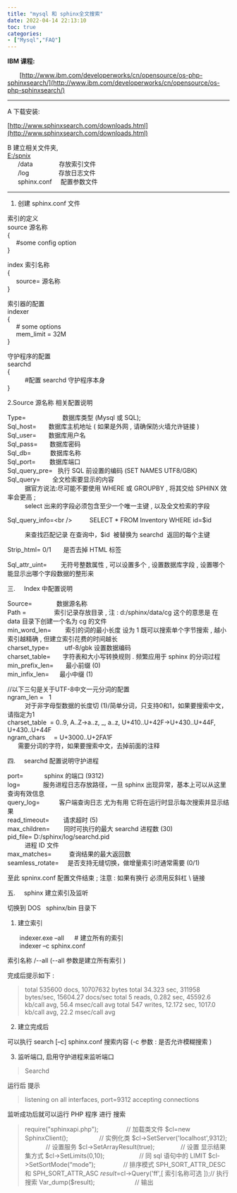 ```yaml
---
title: "mysql 和 sphinx全文搜索"
date: 2022-04-14 22:13:10
toc: true
categories:
- ["Mysql","FAQ"]
---
```


**IBM 课程:**

       [http://www.ibm.com/developerworks/cn/opensource/os-php-sphinxsearch/](http://www.ibm.com/developerworks/cn/opensource/os-php-sphinxsearch/)

---

A 下载安装:

[http://www.sphinxsearch.com/downloads.html](http://www.sphinxsearch.com/downloads.html)

B 建立相关文件夹,  <br />[E:/spnix]()<br />      /data               存放索引文件 <br />      /log                 存放日志文件 <br />      sphinx.conf     配置参数文件 

---


1. 创建 sphinx.conf 文件

索引的定义<br />source 源名称<br />{<br />     #some config option <br />}

index 索引名称<br />{<br />     source= 源名称 <br />}

索引器的配置<br />indexer<br />{<br />     # some options <br />     mem_limit = 32M <br />}

守护程序的配置<br />searchd<br />{<br />          #配置 searchd 守护程序本身<br />}

2.Source 源名称 相关配置说明

Type=                     数据库类型 (Mysql 或 SQL);<br />Sql_host=       数据库主机地址 ( 如果是外网 , 请确保防火墙允许链接 ) <br />Sql_user=       数据库用户名 <br />Sql_pass=       数据库密码 <br />Sql_db=           数据库名称 <br />Sql_port=        数据库端口 <br />Sql_query_pre=   执行 SQL 前设置的编码 (SET NAMES UTF8/GBK)<br />Sql_query=       全文检索要显示的内容 <br />          据官方说法:尽可能不要使用 WHERE 或 GROUPBY , 将其交给 SPHINX 效率会更高 ;<br />          select 出来的字段必须包含至少一个唯一主键 , 以及全文检索的字段

Sql_query_info=\<br />          SELECT * FROM Inventory WHERE id=$id

          来查找匹配记录 在查询中，$id  被替换为 searchd  返回的每个主键

Strip_html= 0/1       是否去掉 HTML 标签 

Sql_attr_uint=        无符号整数属性 , 可以设置多个 , 设置数据库字段 , 设置哪个能显示出哪个字段数据的整形来 


三.     Index 中配置说明 

Source=              数据源名称 <br />Path =                索引记录存放目录 , 注 : d:/sphinx/data/cg 这个的意思是 在 data 目录下创建一个名为 cg 的文件 <br />min_word_len=        索引的词的最小长度 设为 1 既可以搜索单个字节搜索 , 越小 索引越精确 , 但建立索引花费的时间越长 <br />charset_type=         utf-8/gbk 设置数据编码 <br />charset_table=       字符表和大小写转换规则 . 频繁应用于 sphinx 的分词过程 <br />min_prefix_len=       最小前缀 (0) <br />min_infix_len=      最小中缀 (1) 

//以下三句是关于UTF-8中文一元分词的配置<br />ngram_len =   1       <br />          对于非字母型数据的长度切 (1)/简单分词，只支持0和1，如果要搜索中文，请指定为1<br />charset_table  = 0..9, A..Z->a..z, _, a..z, U+410..U+42F->U+430..U+44F, U+430..U+44F <br />ngram_chars     = U+3000..U+2FA1F <br />      需要分词的字符，如果要搜索中文，去掉前面的注释 


四.     searchd 配置说明守护进程 

port=            sphinx 的端口 (9312) <br />log=             服务进程日志存放路径，一旦 sphinx 出现异常，基本上可以从这里查询有效信息 <br />query_log=           客户端查询日志 尤为有用 它将在运行时显示每次搜索并显示结果 <br />read_timeout=        请求超时 (5) <br />max_children=        同时可执行的最大 searchd 进程数 (30) <br />pid_file= D:/sphinx/log/searchd.pid<br />          进程 ID 文件<br />max_matches=          查询结果的最大返回数 <br />seamless_rotate=     是否支持无缝切换，做增量索引时通常需要 (0/1) 

至此 spninx.conf 配置文件结束 ; 注意 : 如果有换行 必须用反斜杠 \ 链接


五.     sphinx 建立索引及监听 

切换到 DOS   sphinx/bin 目录下

1. 建立索引

       indexer.exe –all      # 建立所有的索引 <br />       indexer –c sphinx.conf  

索引名称 /--all (--all 参数是建立所有索引 )

完成后提示如下 :
> 
> total 535600 docs, 10707632 bytes
> total 34.323 sec, 311958 bytes/sec, 15604.27 docs/sec
> total 5 reads, 0.282 sec, 45592.6 kb/call avg, 56.4 msec/call avg
> total 547 writes, 12.172 sec, 1017.0 kb/call avg, 22.2 msec/call avg


2. 建立完成后

可以执行 search [–c] sphinx.conf 搜索内容 (-c 参数 : 是否允许模糊搜索 )

3. 监听端口, 启用守护进程来监听端口

> Searchd


运行后 提示

> listening on all interfaces, port=9312
> accepting connections


监听成功后就可以运行 PHP 程序 进行 搜索

> require("sphinxapi.php");                // 加载类文件 
> $cl=new SphinxClient();                  // 实例化类 
> $cl->SetServer('localhost',9312);             // 设置服务
> $cl->SetArrayResult(true);               // 设置 显示结果集方式 
> $cl->SetLimits(0,10);                    // 同 sql 语句中的 LIMIT 
> $cl->SetSortMode(“mode”);                // 排序模式 SPH_SORT_ATTR_DESC 和 SPH_SORT_ATTR_ASC 
> $result=$cl->Query('ff',[ 索引名称可选 ]);// 执行搜索
> Var_dump($result);                       // 输出

